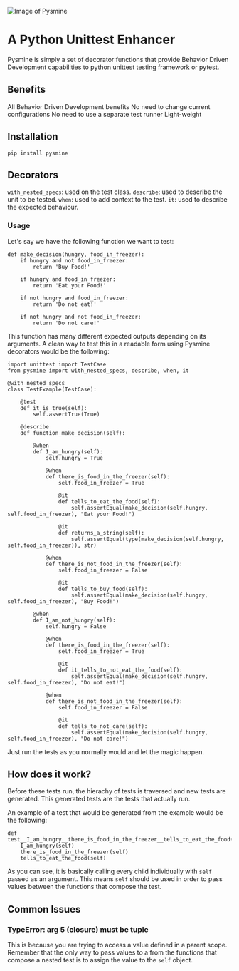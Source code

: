 ![Image of Pysmine](https://i.ibb.co/d5bQ4Tg/logo.png)

# A Python Unittest Enhancer

Pysmine is simply a set of decorator functions that provide Behavior Driven Development capabilities to python unittest testing framework or pytest.

## Benefits
All Behavior Driven Development benefits
No need to change current configurations
No need to use a separate test runner
Light-weight

## Installation
```
pip install pysmine
```

## Decorators
`with_nested_specs`: used on the test class. 
`describe`: used to describe the unit to be tested. 
`when`: used to add context to the test. 
`it`: used to describe the expected behaviour. 

### Usage
Let's say we have the following function we want to test:
```
def make_decision(hungry, food_in_freezer):
    if hungry and not food_in_freezer:
        return 'Buy Food!'

    if hungry and food_in_freezer:
        return 'Eat your Food!'

    if not hungry and food_in_freezer:
        return 'Do not eat!'

    if not hungry and not food_in_freezer:
        return 'Do not care!'
 ```
 
This function has many different expected outputs depending on its arguments. A clean way to test this in a readable form using Pysmine decorators would be the following:

```
import unittest import TestCase
from pysmine import with_nested_specs, describe, when, it

@with_nested_specs
class TestExample(TestCase):

    @test
    def it_is_true(self):
        self.assertTrue(True)

    @describe
    def function_make_decision(self):

        @when
        def I_am_hungry(self):
            self.hungry = True

            @when
            def there_is_food_in_the_freezer(self):
                self.food_in_freezer = True

                @it
                def tells_to_eat_the_food(self):
                    self.assertEqual(make_decision(self.hungry, self.food_in_freezer), "Eat your Food!")
                
                @it
                def returns_a_string(self):
                    self.assertEqual(type(make_decision(self.hungry, self.food_in_freezer)), str)

            @when
            def there_is_not_food_in_the_freezer(self):
                self.food_in_freezer = False

                @it
                def tells_to_buy_food(self):
                    self.assertEqual(make_decision(self.hungry, self.food_in_freezer), "Buy Food!")

        @when
        def I_am_not_hungry(self):
            self.hungry = False

            @when
            def there_is_food_in_the_freezer(self):
                self.food_in_freezer = True

                @it
                def it_tells_to_not_eat_the_food(self):
                    self.assertEqual(make_decision(self.hungry, self.food_in_freezer), "Do not eat!")

            @when
            def there_is_not_food_in_the_freezer(self):
                self.food_in_freezer = False

                @it
                def tells_to_not_care(self):
                    self.assertEqual(make_decision(self.hungry, self.food_in_freezer), "Do not care!")
```

Just run the tests as you normally would and let the magic happen.


## How does it work?

Before these tests run, the hierachy of tests is traversed and new tests are generated. This generated tests are the tests that actually run.

An example of a test that would be generated from the example would be the following:

```
def  test__I_am_hungry__there_is_food_in_the_freezer__tells_to_eat_the_food(self):
    I_am_hungry(self)
    there_is_food_in_the_freezer(self)
    tells_to_eat_the_food(self)
```

As you can see, it is basically calling every child individually with `self` passed as an argument. This means `self` should be used in order to pass values between the functions that compose the test.


## Common Issues
### TypeError: arg 5 (closure) must be tuple
This is because you are trying to access a value defined in a parent scope. Remember that the only way to pass values to a from the functions that compose a nested test is to assign the value to the `self` object.
